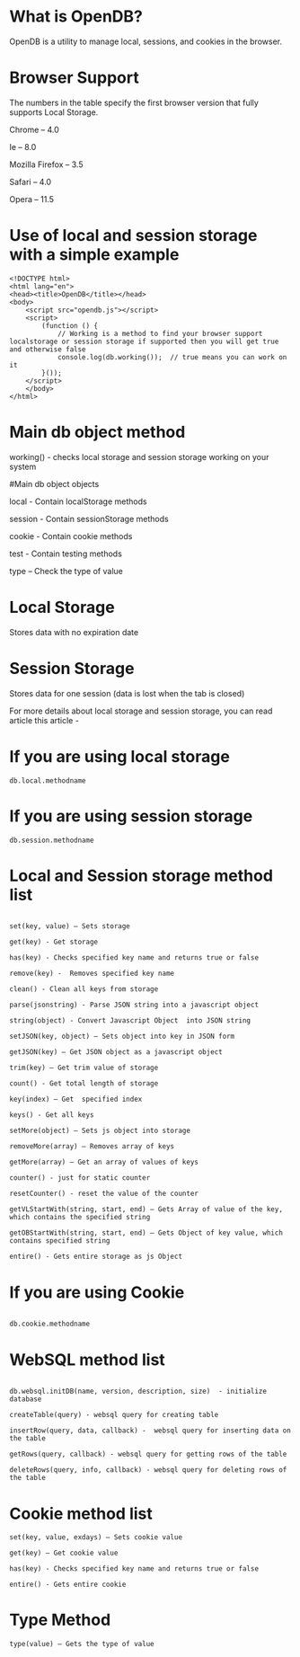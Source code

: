 # What is OpenDB?
OpenDB is a utility to manage local, sessions, and cookies in the browser.

# Browser Support
The numbers in the table specify the first browser version that fully supports Local Storage.

Chrome – 4.0

Ie – 8.0

Mozilla Firefox – 3.5

Safari – 4.0

Opera – 11.5

# Use of local and session storage with a simple example
``````
<!DOCTYPE html>
<html lang="en">
<head><title>OpenDB</title></head>
<body>
	<script src="opendb.js"></script>
	<script>
		(function () {
			// Working is a method to find your browser support localstorage or session storage if supported then you will get true and otherwise false
			console.log(db.working());  // true means you can work on it
		}());
	</script>
	</body>
</html>
``````

# Main db object method

working() - checks local storage and session storage working on your system

#Main db object objects

local  -  Contain localStorage methods

session  -  Contain sessionStorage methods

cookie - Contain cookie methods

test  -  Contain testing methods

type – Check the type of value

# Local Storage
Stores data with no expiration date

# Session Storage
Stores data for one session (data is lost when the tab is closed)


For more details about local storage and session storage, you can read article this article - 

# If you are using local storage
``````
db.local.methodname
``````

# If you are using session storage
``````
db.session.methodname
``````

# Local and Session storage method list
``````

set(key, value) – Sets storage

get(key) - Get storage

has(key) - Checks specified key name and returns true or false

remove(key) -  Removes specified key name

clean() - Clean all keys from storage

parse(jsonstring) - Parse JSON string into a javascript object

string(object) - Convert Javascript Object  into JSON string

setJSON(key, object) – Sets object into key in JSON form

getJSON(key) – Get JSON object as a javascript object

trim(key) – Get trim value of storage

count() - Get total length of storage

key(index) – Get  specified index

keys() - Get all keys

setMore(object) – Sets js object into storage

removeMore(array) – Removes array of keys

getMore(array) – Get an array of values of keys

counter() - just for static counter

resetCounter() - reset the value of the counter

getVLStartWith(string, start, end) – Gets Array of value of the key, which contains the specified string

getOBStartWith(string, start, end) – Gets Object of key value, which contains specified string

entire() - Gets entire storage as js Object
``````

# If you are using Cookie
``````

db.cookie.methodname
``````

# WebSQL method list
``````

db.websql.initDB(name, version, description, size)  - initialize database

createTable(query) - websql query for creating table

insertRow(query, data, callback) -  websql query for inserting data on the table

getRows(query, callback) - websql query for getting rows of the table

deleteRows(query, info, callback) - websql query for deleting rows of the table
``````

# Cookie method list
``````
set(key, value, exdays) – Sets cookie value

get(key) – Get cookie value

has(key) - Checks specified key name and returns true or false

entire() - Gets entire cookie
``````

# Type Method  
``````
type(value) – Gets the type of value
``````
